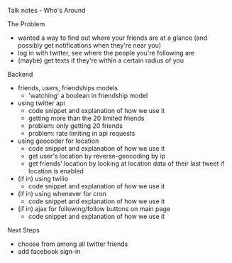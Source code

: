 Talk notes - Who's Around

The Problem

- wanted a way to find out where your friends are at a glance (and possibly get notifications when they're near you)
- log in with twitter, see where the people you're following are
- (maybe) get texts if they're within a certain radius of you

Backend

- friends, users, friendships models
  - 'watching' a boolean in friendship model
- using twitter api
  - code snippet and explanation of how we use it
  - getting more than the 20 limited friends
  - problem: only getting 20 friends
  - problem: rate limiting in api requests
- using geocoder for location
  - code snippet and explanation of how we use it
  - get user's location by reverse-geocoding by ip
  - get friends' location by looking at location data of their last tweet if location is enabled
- (if in) using twilio
  - code snippet and explanation of how we use it
- (if in) using whenever for cron
  - code snippet and explanation of how we use it
- (if in) ajax for following/follow buttons on main page
  - code snippet and explanation of how we use it

Next Steps

- choose from among all twitter friends
- add facebook sign-in




